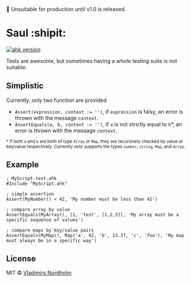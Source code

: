 🛑 Unsuitable for production until v1.0 is released.

# Saul :shipit:
[![ahk version](https://img.shields.io/badge/AHK-2.0--beta.1-428B42)]()

Tests are awesome, but sometimes having a whole testing suite is not suitable.

## Simplistic
Currently, only two function are provided

- `Assert(expression, context := '')`, if `expression` is falsy, an error is thrown with the message `context`.
- `AssertEquals(a, b, context := '')`, if `a` is not strictly equal to `b`*, an error is thrown with the message `context`.

<sub>* If both `a` and `b` are both of type `Array` or `Map`, they are recursively checked by value or key/value respectively. Currently only supports the types `number`, `string`, `Map`, and `Array`.</sub>

## Example

```ahk
; MyScript.test.ahk
#Include "MyScript.ahk"

; simple assertion
Assert(MyNumber() < 42, 'My number must be less than 42')

; compare array by value
AssertEquals(MyArray(), [1, 'test', [1,2,3]], 'My array must be a specific sequence of values')

; compare maps by key/value pairs
AssertEquals(MyMap(), Map('a', 42, 'b', 13.37, 'c', 'foo'), 'My map must always be in a specific way')
```

## License
MIT © [Vladimirs Nordholm](https://github.com/vladdeSV)
